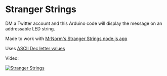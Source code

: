 # Stranger Strings

DM a Twitter account and this Arduino code will display the message on an addressable LED string.

Made to work with [MrNorm's Stranger Strings node.js app](https://github.com/MrNorm/StrangerStrings)

Uses [ASCII Dec letter values](http://www.rapidtables.com/code/text/ascii-table.htm)

Video:

[![Stranger Strings](http://mardell.me/github/strangerstrings2.png)](https://www.youtube.com/watch?v=rUm0fVZeSjo)
